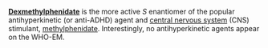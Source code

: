 [**Dexmethylphenidate**](https://en.wikipedia.org/wiki/Dexmethylphenidate) is the more active *S* enantiomer of the popular antihyperkinetic (or anti-ADHD) agent and [central nervous system](https://en.wikipedia.org/wiki/Central_nervous_system) (CNS) stimulant, [methylphenidate](https://en.wikipedia.org/wiki/Methylphenidate). Interestingly, no antihyperkinetic agents appear on the WHO-EM.

